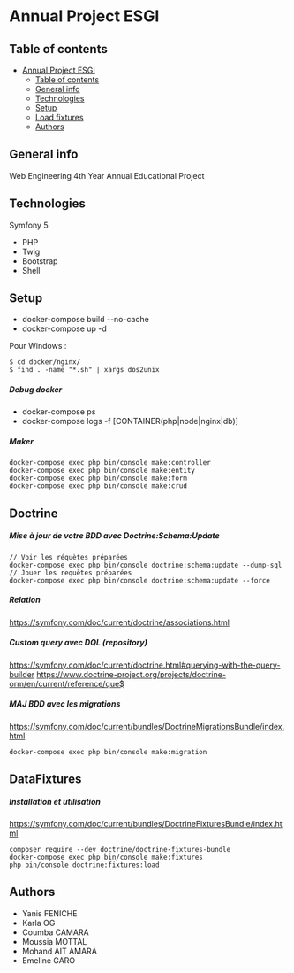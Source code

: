 # Annual Project ESGI

## Table of contents

- [Annual Project ESGI](#annual-project-esgi)
  - [Table of contents](#table-of-contents)
  - [General info](#general-info)
  - [Technologies](#technologies)
  - [Setup](#setup)
  - [Load fixtures](#load-fixtures)
  - [Authors](#authors)

## General info

Web Engineering 4th Year Annual Educational Project

## Technologies

Symfony 5

- PHP
- Twig
- Bootstrap
- Shell

## Setup

- docker-compose build --no-cache
- docker-compose up -d

Pour Windows :
```
$ cd docker/nginx/
$ find . -name "*.sh" | xargs dos2unix
```

##### Debug docker

- docker-compose ps
- docker-compose logs -f [CONTAINER(php|node|nginx|db)]



##### Maker
```
docker-compose exec php bin/console make:controller
docker-compose exec php bin/console make:entity
docker-compose exec php bin/console make:form
docker-compose exec php bin/console make:crud
```

## Doctrine
##### Mise à jour de votre BDD avec Doctrine:Schema:Update
```
// Voir les réquètes préparées
docker-compose exec php bin/console doctrine:schema:update --dump-sql
// Jouer les requètes préparées
docker-compose exec php bin/console doctrine:schema:update --force
```
##### Relation
https://symfony.com/doc/current/doctrine/associations.html

##### Custom query avec DQL (repository)
https://symfony.com/doc/current/doctrine.html#querying-with-the-query-builder
https://www.doctrine-project.org/projects/doctrine-orm/en/current/reference/que$


##### MAJ BDD avec les migrations
https://symfony.com/doc/current/bundles/DoctrineMigrationsBundle/index.html
```
docker-compose exec php bin/console make:migration
```

## DataFixtures
##### Installation et utilisation
https://symfony.com/doc/current/bundles/DoctrineFixturesBundle/index.html
```
composer require --dev doctrine/doctrine-fixtures-bundle
docker-compose exec php bin/console make:fixtures
php bin/console doctrine:fixtures:load
```

## Authors

- Yanis FENICHE
- Karla OG
- Coumba CAMARA
- Moussia MOTTAL
- Mohand AIT AMARA
- Emeline GARO
